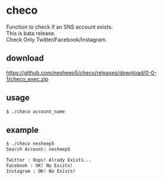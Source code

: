 # checo
Function to check if an SNS account exists.  
This is bata release.  
Check Only Twitter/Facebook/Instagram.  

## download
https://github.com/nesheep5/checo/releases/download/0-0-1/checo_exec.zip

## usage
```bash
$ ./checo account_name
```

## example
```bash
$ ./checo nesheep5
Search Account: nesheep5

Twitter : Oops! Alrady Exists...
Facebook : OK! No Exists!
Instagram : OK! No Exists!
```
